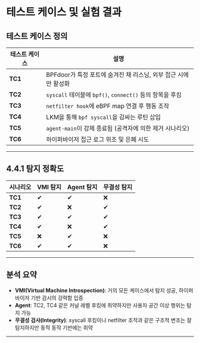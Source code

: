 # 테스트 케이스 및 실험 결과

## 테스트 케이스 정의

| 테스트 케이스 | 설명 |
|---------------|------|
| **TC1** | BPFdoor가 특정 포트에 숨겨진 채 리스닝, 외부 접근 시에만 활성화 |
| **TC2** | `syscall` 테이블에 `bpf()`, `connect()` 등의 항목을 후킹 |
| **TC3** | `netfilter hook`에 eBPF map 연결 후 행동 조작 |
| **TC4** | LKM을 통해 `bpf syscall`을 감싸는 루틴 삽입 |
| **TC5** | `agent-main`이 강제 종료됨 (공격자에 의한 제거 시나리오) |
| **TC6** | 하이퍼바이저 접근 로그 위조 및 은폐 시도 |

---

## 4.4.1 탐지 정확도

| 시나리오 | VMI 탐지 | Agent 탐지 | 무결성 탐지 |
|----------|-----------|-------------|----------------|
| **TC1**  | ✔         | ✔           | ❌             |
| **TC2**  | ✔         | ❌          | ✔              |
| **TC3**  | ✔         | ✔           | ✔              |
| **TC4**  | ✔         | ❌          | ✔              |
| **TC5**  | ❌        | ✔           | ❌             |
| **TC6**  | ✔         | ✔           | ❌             |

---

## 분석 요약

- **VMI(Virtual Machine Introspection)**: 거의 모든 케이스에서 탐지 성공, 하이퍼바이저 기반 감시의 강력함 입증
- **Agent**: TC2, TC4 같은 커널 레벨 후킹에 취약하지만 사용자 공간 이상 행위는 탐지 가능
- **무결성 검사(Integrity)**: syscall 후킹이나 netfilter 조작과 같은 구조적 변조는 잘 탐지하지만 동적 동작 기반에는 취약

---

